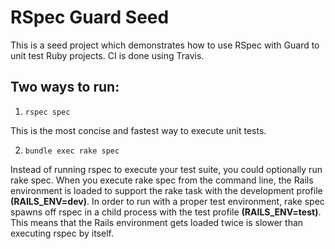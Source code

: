 RSpec Guard Seed
===================

This is a seed project which demonstrates how to use RSpec with Guard to unit test Ruby projects.
CI is done using Travis.

Two ways to run:
-------------------
1) `rspec spec`

This is the most concise and fastest way to execute unit tests.

2) `bundle exec rake spec`

Instead of running rspec to execute your test suite, you could optionally run rake spec.
When you execute rake spec from the command line, the Rails environment is loaded to support the
rake task with the development profile **(RAILS_ENV=dev)**. In order to run with a proper test environment,
rake spec spawns off rspec in a child process with the test profile **(RAILS_ENV=test)**.
This means that the Rails environment gets loaded twice is slower than executing rspec by itself.


  